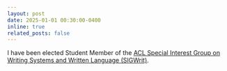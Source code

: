 ```yaml
---
layout: post
date: 2025-01-01 00:30:00-0400
inline: true
related_posts: false
---
```


I have been elected Student Member of the [ACL Special Interest Group on Writing Systems and Written Language (SIGWrit)](https://sigwrit.org).
